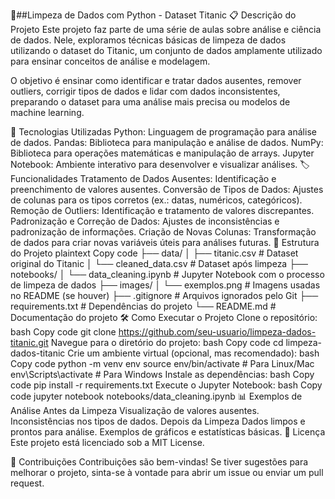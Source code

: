 🧹##Limpeza de Dados com Python - Dataset Titanic
📋 Descrição do Projeto
Este projeto faz parte de uma série de aulas sobre análise e ciência de dados. Nele, exploramos técnicas básicas de limpeza de dados utilizando o dataset do Titanic, um conjunto de dados amplamente utilizado para ensinar conceitos de análise e modelagem.

O objetivo é ensinar como identificar e tratar dados ausentes, remover outliers, corrigir tipos de dados e lidar com dados inconsistentes, preparando o dataset para uma análise mais precisa ou modelos de machine learning.

🚀 Tecnologias Utilizadas
Python: Linguagem de programação para análise de dados.
Pandas: Biblioteca para manipulação e análise de dados.
NumPy: Biblioteca para operações matemáticas e manipulação de arrays.
Jupyter Notebook: Ambiente interativo para desenvolver e visualizar análises.
🏷️ Funcionalidades
Tratamento de Dados Ausentes: Identificação e preenchimento de valores ausentes.
Conversão de Tipos de Dados: Ajustes de colunas para os tipos corretos (ex.: datas, numéricos, categóricos).
Remoção de Outliers: Identificação e tratamento de valores discrepantes.
Padronização e Correção de Dados: Ajustes de inconsistências e padronização de informações.
Criação de Novas Colunas: Transformação de dados para criar novas variáveis úteis para análises futuras.
📂 Estrutura do Projeto
plaintext
Copy code
├── data/
│   ├── titanic.csv     # Dataset original do Titanic
│   └── cleaned_data.csv # Dataset após limpeza
├── notebooks/
│   └── data_cleaning.ipynb  # Jupyter Notebook com o processo de limpeza de dados
├── images/
│   └── exemplos.png    # Imagens usadas no README (se houver)
├── .gitignore          # Arquivos ignorados pelo Git
├── requirements.txt    # Dependências do projeto
└── README.md           # Documentação do projeto
🛠️ Como Executar o Projeto
Clone o repositório:
bash
Copy code
git clone https://github.com/seu-usuario/limpeza-dados-titanic.git
Navegue para o diretório do projeto:
bash
Copy code
cd limpeza-dados-titanic
Crie um ambiente virtual (opcional, mas recomendado):
bash
Copy code
python -m venv env
source env/bin/activate  # Para Linux/Mac
env\Scripts\activate  # Para Windows
Instale as dependências:
bash
Copy code
pip install -r requirements.txt
Execute o Jupyter Notebook:
bash
Copy code
jupyter notebook notebooks/data_cleaning.ipynb
📊 Exemplos de Análise
Antes da Limpeza
Visualização de valores ausentes.
Inconsistências nos tipos de dados.
Depois da Limpeza
Dados limpos e prontos para análise.
Exemplos de gráficos e estatísticas básicas.
📄 Licença
Este projeto está licenciado sob a MIT License.

🤝 Contribuições
Contribuições são bem-vindas! Se tiver sugestões para melhorar o projeto, sinta-se à vontade para abrir um issue ou enviar um pull request.

